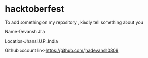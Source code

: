 # hacktoberfest
To add something on my repository , kindly tell something about you

Name-Devansh Jha

Location-Jhansi,U.P.,India

Github account link-https://github.com/jhadevansh0809
